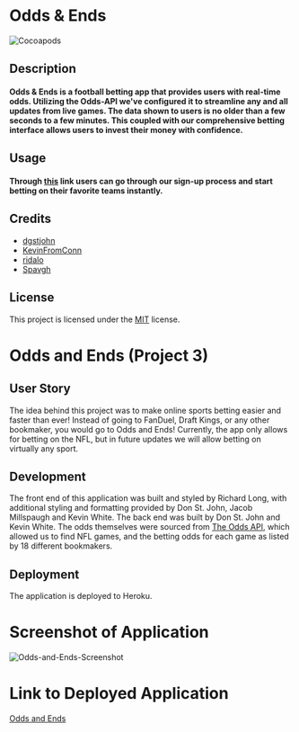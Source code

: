 # Odds & Ends
![Cocoapods](https://img.shields.io/cocoapods/l/I)

## Description
#### Odds & Ends is a football betting app that provides users with real-time odds. Utilizing the Odds-API we've configured it to streamline any and all updates from live games. The data shown to users is no older than a few seconds to a few minutes. This coupled with our comprehensive betting interface allows users to invest their money with confidence.

## Usage
#### Through [this](url) link users can go through our sign-up process and start betting on their favorite teams instantly.

## Credits
* [dgstjohn](https://github.com/dgstjohn)
* [KevinFromConn](https://github.com/KevinFromConn)
* [ridalo](https://github.com/ridalo)
* [Spavgh](https://github.com/Spavgh)

## License
This project is licensed under the [MIT](https://choosealicense.com/licenses/mit/#) license.
# Odds and Ends (Project 3)

## User Story

The idea behind this project was to make online sports betting easier and faster than ever! Instead of going to FanDuel, Draft Kings, or any other bookmaker, you would go to Odds and Ends! Currently, the app only allows for betting on the NFL, but in future updates we will allow betting on virtually any sport.

## Development

The front end of this application was built and styled by Richard Long, with additional styling and formatting provided by Don St. John, Jacob Millspaugh and Kevin White. The back end was built by Don St. John and Kevin White. The odds themselves were sourced from [The Odds API](https://the-odds-api.com/), which allowed us to find NFL games, and the betting odds for each game as listed by 18 different bookmakers.

## Deployment

The application is deployed to Heroku.

# Screenshot of Application

![Odds-and-Ends-Screenshot](https://user-images.githubusercontent.com/83373330/139620629-c3b058a9-1cb5-48e9-a890-d7ac9b9ad08c.png)

# Link to Deployed Application

[Odds and Ends](https://gory-witch-52040.herokuapp.com/)
